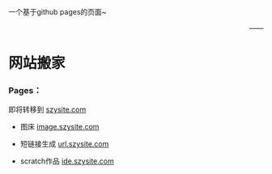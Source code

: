 一个基于github pages的页面~
<div style="text-align:right">——</div>

# 网站搬家
### Pages：
即将转移到
[szysite.com](https://szysite.com)  
* 图床 [image.szysite.com](https://image.szysite.com)  

* 短链接生成 [url.szysite.com](https://url.szysite.com) 

* scratch作品 [ide.szysite.com](https://ide.szysite.com) 

